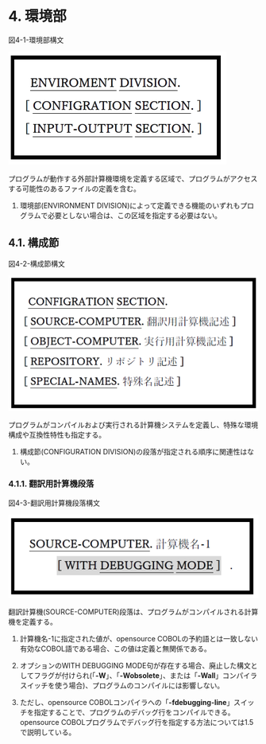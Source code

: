 # 4. 環境部

図4-1-環境部構文

![alt text](Image/4-1.png)

プログラムが動作する外部計算機環境を定義する区域で、プログラムがアクセスする可能性のあるファイルの定義を含む。

1. 環境部(ENVIRONMENT DIVISION)によって定義できる機能のいずれもプログラムで必要としない場合は、この区域を指定する必要はない。

## 4.1. 構成節
図4-2-構成節構文

![alt text](Image/4-2.png)

プログラムがコンパイルおよび実行される計算機システムを定義し、特殊な環境構成や互換性特性も指定する。

1. 構成節(CONFIGURATION DIVISION)の段落が指定される順序に関連性はない。

### 4.1.1. 翻訳用計算機段落
図4-3-翻訳用計算機段落構文

![Alt text](Image/4-3.png)

翻訳計算機(SOURCE-COMPUTER)段落は、プログラムがコンパイルされる計算機を定義する。

1. 計算機名-1に指定された値が、opensource COBOLの予約語とは一致しない有効なCOBOL語である場合、この値は定義と無関係である。

2. オプションのWITH DEBUGGING MODE句が存在する場合、廃止した構文としてフラグが付けられ(「**-W**」、「**-Wobsolete**」、または「**-Wall**」コンパイラスイッチを使う場合)、プログラムのコンパイルには影響しない。

3. ただし、opensource COBOLコンパイラへの「**-fdebugging-line**」スイッチを指定することで、プログラムのデバッグ行をコンパイルできる。opensource COBOLプログラムでデバッグ行を指定する方法については1.5で説明している。
